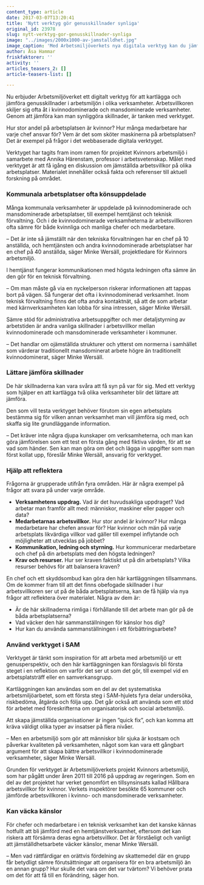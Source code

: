 ```yaml
---
content_type: article
date: 2017-03-07T13:20:41
title: 'Nytt verktyg gör genusskillnader synliga'
original_id: 23978
slug: nytt-verktyg-gor-genusskillnader-synliga
image: "../images/2000x1000-av-jamstalldhet.jpg"
image_caption: 'Med Arbetsmiljöverkets nya digitala verktyg kan du jämföra arbetsvillkoren på två olika arbetsplatser, till exempel en hemtjänstverksamhet och en teknisk förvaltning i en kommun. '
author: Åsa Hammar
friskfaktorer: ''
activity: ''
articles_teasers_2: []
article-teasers-list: []

---
```


Nu erbjuder Arbetsmiljöverket ett digitalt verktyg för att kartlägga och jämföra genusskillnader i arbetsmiljön i olika verksamheter. Arbetsvillkoren skiljer sig ofta åt i kvinnodominerade och mansdominerade verksamheter. Genom att jämföra kan man synliggöra skillnader, är tanken med verktyget.

Hur stor andel på arbetsplatsen är kvinnor? Hur många medarbetare har varje chef ansvar för? Vem är det som sköter maskinerna på arbetsplatsen? Det är exempel på frågor i det webbaserade digitala verktyget.

Verktyget har tagits fram inom ramen för projektet Kvinnors arbetsmiljö i samarbete med Annika Härenstam, professor i arbetsvetenskap. Målet med verktyget är att få igång en diskussion om jämställda arbetsvillkor på olika arbetsplatser. Materialet innehåller också fakta och referenser till aktuell forskning på området.

### Kommunala arbetsplatser ofta könsuppdelade

Många kommunala verksamheter är uppdelade på kvinnodominerade och mansdominerade arbetsplatser, till exempel hemtjänst och teknisk förvaltning. Och i de kvinnodominerade verksamheterna är arbetsvillkoren ofta sämre för både kvinnliga och manliga chefer och medarbetare.

– Det är inte så jämställt när den tekniska förvaltningen har en chef på 10 anställda, och hemtjänsten och andra kvinnodominerade arbetsplatser har en chef på 40 anställda, säger Minke Wersäll, projektledare för Kvinnors arbetsmiljö.

I hemtjänst fungerar kommunikationen med högsta ledningen ofta sämre än den gör för en teknisk förvaltning.

– Om man måste gå via en nyckelperson riskerar informationen att tappas bort på vägen. Så fungerar det ofta i kvinnodominerad verksamhet. Inom teknisk förvaltning finns det ofta andra kontaktnät, så att de som arbetar med kärnverksamheten kan lobba för sina intressen, säger Minke Wersäll.

Sämre stöd för administrativa arbetsuppgifter och mer detaljstyrning av arbetstiden är andra vanliga skillnader i arbetsvillkor mellan kvinnodominerade och mansdominerade verksamheter i kommuner.

– Det handlar om ojämställda strukturer och ytterst om normerna i samhället som värderar traditionellt mansdominerat arbete högre än traditionellt kvinnodominerat, säger Minke Wersäll.

### Lättare jämföra skillnader

De här skillnaderna kan vara svåra att få syn på var för sig. Med ett verktyg som hjälper en att kartlägga två olika verksamheter blir det lättare att jämföra.

Den som vill testa verktyget behöver förutom sin egen arbetsplats bestämma sig för vilken annan verksamhet man vill jämföra sig med, och skaffa sig lite grundläggande information.

– Det kräver inte några djupa kunskaper om verksamheterna, och man kan göra jämförelsen som ett test en första gång med fiktiva värden, för att se vad som händer. Sen kan man göra om det och lägga in uppgifter som man först kollat upp, föreslår Minke Wersäll, ansvarig för verktyget.

### Hjälp att reflektera

Frågorna är grupperade utifrån fyra områden. Här är några exempel på frågor att svara på under varje område.

*   **Verksamhetens uppdrag.** Vad är det huvudsakliga uppdraget? Vad arbetar man framför allt med: människor, maskiner eller papper och data?
*   **Medarbetarnas arbetsvillkor.** Hur stor andel är kvinnor? Hur många medarbetare har chefen ansvar för? Har kvinnor och män på varje arbetsplats likvärdiga villkor vad gäller till exempel inflytande och möjligheter att utvecklas på jobbet?
*   **Kommunikation, ledning och styrning.** Hur kommunicerar medarbetare och chef på din arbetsplats med den högsta ledningen?
*   **Krav och resurser.** Hur ser kraven faktiskt ut på din arbetsplats? Vilka resurser behövs för att balansera kraven?

En chef och ett skyddsombud kan göra den här kartläggningen tillsammans. Om de kommer fram till att det finns obefogade skillnader i hur arbetsvillkoren ser ut på de båda arbetsplatserna, kan de få hjälp via nya frågor att reflektera över materialet. Några av dem är:

*   Är de här skillnaderna rimliga i förhållande till det arbete man gör på de båda arbetsplatserna?
*   Vad väcker den här sammanställningen för känslor hos dig?
*   Hur kan du använda sammanställningen i ett förbättringsarbete?

### Använd verktyget i SAM

Verktyget är tänkt som inspiration för att arbeta med arbetsmiljö ur ett genusperspektiv, och den här kartläggningen kan förslagsvis bli första steget i en reflektion om varför det ser ut som det gör, till exempel vid en arbetsplatsträff eller en samverkansgrupp.

Kartläggningen kan användas som en del av det systematiska arbetsmiljöarbetet, som ett första steg i SAM-hjulets fyra delar undersöka, riskbedöma, åtgärda och följa upp. Det går också att använda som ett stöd för arbetet med föreskrifterna om organisatorisk och social arbetsmiljö.

Att skapa jämställda organisationer är ingen ”quick fix”, och kan komma att kräva väldigt olika typer av insatser på flera nivåer.

– Men en arbetsmiljö som gör att människor blir sjuka är kostsam och påverkar kvaliteten på verksamheten, något som kan vara ett gångbart argument för att skapa bättre arbetsvillkor i kvinnodominerade verksamheter, säger Minke Wersäll.

Grunden för verktyget är Arbetsmiljöverkets projekt Kvinnors arbetsmiljö, som har pågått under åren 2011 till 2016 på uppdrag av regeringen. Som en del av det projektet har verket genomfört en tillsynsinsats kallad Hållbara arbetsvillkor för kvinnor. Verkets inspektörer besökte 65 kommuner och jämförde arbetsvillkoren i kvinno- och mansdominerade verksamheter.

### Kan väcka känslor

För chefer och medarbetare i en teknisk verksamhet kan det kanske kännas hotfullt att bli jämförd med en hemtjänstverksamhet, eftersom det kan riskera att försämra deras egna arbetsvillkor. Det är förståeligt och vanligt att jämställdhetsarbete väcker känslor, menar Minke Wersäll.

– Men vad rättfärdigar en orättvis fördelning av skattemedel där en grupp får betydligt sämre förutsättningar att organisera för en bra arbetsmiljö än en annan grupp? Hur skulle det vara om det var tvärtom? Vi behöver prata om det för att få till en förändring, säger hon.

